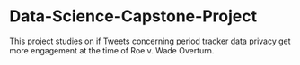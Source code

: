 # Data-Science-Capstone-Project

This project studies on if Tweets concerning period tracker data privacy get more engagement at the time of Roe v. Wade Overturn.
